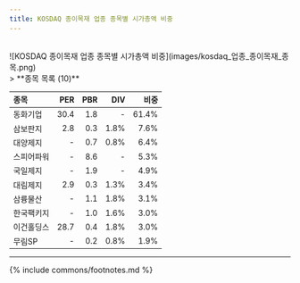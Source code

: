 ```yaml
---
title: KOSDAQ 종이목재 업종 종목별 시가총액 비중
---
```

<br>
![KOSDAQ 종이목재 업종 종목별 시가총액 비중](images/kosdaq_업종_종이목재_종목.png)
<br>
> **종목 목록 (10)**<a id="list"></a>

| **종목** | **PER** | **PBR** | **DIV** | **비중** |
| :------- | ------: | ------: | ------: | -------: |
| 동화기업 | 30.4 | 1.8 | - | 61.4% |
| 삼보판지 | 2.8 | 0.3 | 1.8% | 7.6% |
| 대양제지 | - | 0.7 | 0.8% | 6.4% |
| 스피어파워 | - | 8.6 | - | 5.3% |
| 국일제지 | - | 1.9 | - | 4.9% |
| 대림제지 | 2.9 | 0.3 | 1.3% | 3.4% |
| 삼륭물산 | - | 1.1 | 1.8% | 3.1% |
| 한국팩키지 | - | 1.0 | 1.6% | 3.0% |
| 이건홀딩스 | 28.7 | 0.4 | 1.8% | 3.0% |
| 무림SP | - | 0.2 | 0.8% | 1.9% |

---
{% include commons/footnotes.md %}